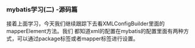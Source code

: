 ### mybatis学习(二) -源码篇
接着上面学习，今天我们继续跟踪下去看XMLConfigBuilder里面的mapperElement方法。我们
都知道xml的配置在mybatis的配置里面有两种方式，可以通过package标签或者mapper标签进行设置。
